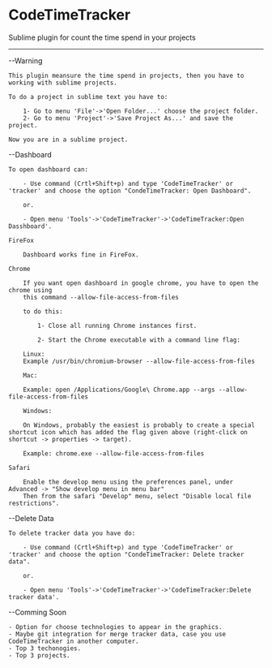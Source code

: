 # CodeTimeTracker
Sublime plugin for count the time spend in your projects

--------------------------------------------------------------

--Warning

    This plugin meansure the time spend in projects, then you have to working with sublime projects.

    To do a project in sublime text you have to:

        1- Go to menu 'File'->'Open Folder...' choose the project folder.
        2- Go to menu 'Project'->'Save Project As...' and save the project.

    Now you are in a sublime project.

--Dashboard

    To open dashboard can:

        - Use command (Crtl+Shift+p) and type 'CodeTimeTracker' or 'tracker' and choose the option "CondeTimeTracker: Open Dashboard".

        or.

        - Open menu 'Tools'->'CodeTimeTracker'->'CodeTimeTracker:Open Dasshboard'.

    FireFox

        Dashboard works fine in FireFox.

    Chrome

        If you want open dashboard in google chrome, you have to open the chrome using
        this command --allow-file-access-from-files

        to do this:

            1- Close all running Chrome instances first.

            2- Start the Chrome executable with a command line flag:

        Linux:
        Example /usr/bin/chromium-browser --allow-file-access-from-files

        Mac:

        Example: open /Applications/Google\ Chrome.app --args --allow-file-access-from-files

        Windows:

        On Windows, probably the easiest is probably to create a special shortcut icon which has added the flag given above (right-click on shortcut -> properties -> target).

        Example: chrome.exe --allow-file-access-from-files

    Safari

        Enable the develop menu using the preferences panel, under Advanced -> "Show develop menu in menu bar"
        Then from the safari "Develop" menu, select "Disable local file restrictions".

--Delete Data

    To delete tracker data you have do:

        - Use command (Crtl+Shift+p) and type 'CodeTimeTracker' or 'tracker' and choose the option "CondeTimeTracker: Delete tracker data".

        or.

        - Open menu 'Tools'->'CodeTimeTracker'->'CodeTimeTracker:Delete tracker data'.

--Comming Soon

    - Option for choose technologies to appear in the graphics.
    - Maybe git integration for merge tracker data, case you use CodeTimeTracker in another computer.
    - Top 3 techonogies.
    - Top 3 projects.
